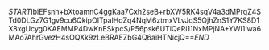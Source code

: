 $START$IbiEFsnh+bXtoamnC4ggKaa7Cxh2seB+rbXW5RK4sqV4a3dMPrqZ4STd0DLGz7G1gv9cu6QkipOITpalHdZq4NqM6ztmxVLvJqS5QjhZnS1Y7KS8D1X8xgUcyg0KAEMMP4DwKnESkpcS/P56psk6UTiQeRi11NxMPjNA+YWI1iwa6MAo7AhrGvezH4sOQXk9zLeBRAEZbG4Q6aiHTNicjQ==$END$
